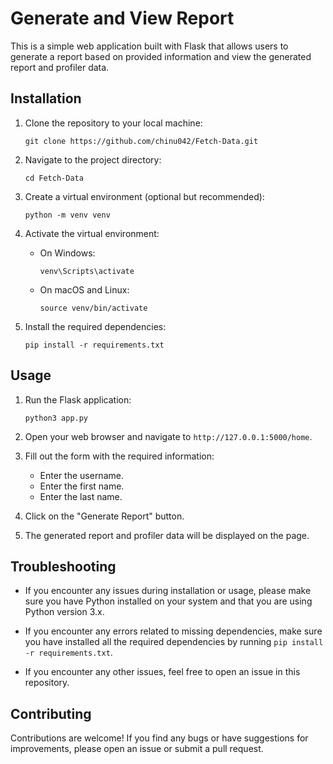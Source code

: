 # Generate and View Report

This is a simple web application built with Flask that allows users to generate a report based on provided information and view the generated report and profiler data.

## Installation

1. Clone the repository to your local machine:

    ```
    git clone https://github.com/chinu042/Fetch-Data.git
    ```

2. Navigate to the project directory:

    ```
    cd Fetch-Data
    ```

3. Create a virtual environment (optional but recommended):

    ```
    python -m venv venv
    ```

4. Activate the virtual environment:

    - On Windows:

        ```
        venv\Scripts\activate
        ```

    - On macOS and Linux:

        ```
        source venv/bin/activate
        ```

5. Install the required dependencies:

    ```
    pip install -r requirements.txt
    ```

## Usage

1. Run the Flask application:

    ```
    python3 app.py
    ```

2. Open your web browser and navigate to `http://127.0.0.1:5000/home`.

3. Fill out the form with the required information:
    - Enter the username.
    - Enter the first name.
    - Enter the last name.

4. Click on the "Generate Report" button.

5. The generated report and profiler data will be displayed on the page.

## Troubleshooting

- If you encounter any issues during installation or usage, please make sure you have Python installed on your system and that you are using Python version 3.x.

- If you encounter any errors related to missing dependencies, make sure you have installed all the required dependencies by running `pip install -r requirements.txt`.

- If you encounter any other issues, feel free to open an issue in this repository.

## Contributing

Contributions are welcome! If you find any bugs or have suggestions for improvements, please open an issue or submit a pull request.



